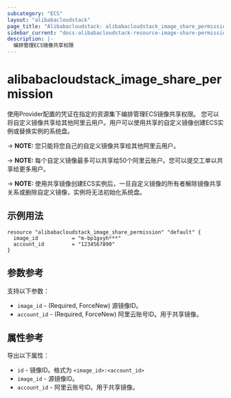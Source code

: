 ```yaml
---
subcategory: "ECS"
layout: "alibabacloudstack"
page_title: "Alibabacloudstack: alibabacloudstack_image_share_permission"
sidebar_current: "docs-alibabacloudstack-resource-image-share-permission"
description: |-
  编排管理ECS镜像共享权限
---
```


# alibabacloudstack_image_share_permission

使用Provider配置的凭证在指定的资源集下编排管理ECS镜像共享权限。
您可以将自定义镜像共享给其他阿里云用户。用户可以使用共享的自定义镜像创建ECS实例或替换实例的系统盘。

-> **NOTE:** 您只能将您自己的自定义镜像共享给其他阿里云用户。

-> **NOTE:** 每个自定义镜像最多可以共享给50个阿里云账户。您可以提交工单以共享给更多用户。

-> **NOTE:** 使用共享镜像创建ECS实例后，一旦自定义镜像的所有者解除镜像共享关系或删除自定义镜像，实例将无法初始化系统盘。

## 示例用法

```
resource "alibabacloudstack_image_share_permission" "default" {
  image_id           = "m-bp1gxyh***"
  account_id         = "1234567890"
}
```

## 参数参考

支持以下参数：

* `image_id` - (Required, ForceNew) 源镜像ID。
* `account_id` - (Required, ForceNew) 阿里云账号ID。用于共享镜像。

## 属性参考

导出以下属性：

* `id` - 镜像ID。格式为 `<image_id>:<account_id>`
* `image_id` - 源镜像ID。 
* `account_id` - 阿里云账号ID。用于共享镜像。
